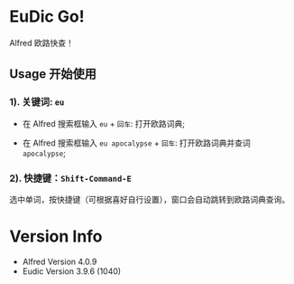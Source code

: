 # EuDic Go!

Alfred 欧路快查！

## Usage 开始使用

### 1). 关键词: `eu`

-   在 Alfred 搜索框输入 `eu` + `回车`: 打开欧路词典;

-   在 Alfred 搜索框输入 `eu apocalypse` + `回车`: 打开欧路词典并查词 `apocalypse`;

### 2). 快捷键：`Shift-Command-E`

选中单词，按快捷键（可根据喜好自行设置），窗口会自动跳转到欧路词典查询。

# Version Info 

-   Alfred Version 4.0.9
-   Eudic Version 3.9.6 (1040)
